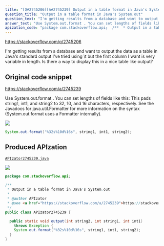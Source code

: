 ```yaml
---
title: "[Q#2745206][A#2745239] Output in a table format in Java's System.out"
question_title: "Output in a table format in Java's System.out"
question_text: "I'm getting results from a database and want to output the data as a table in Java's standard output I've tried using \\t but the first column I want is very variable in length. Is there a way to display this in a nice table like output?"
answer_text: "Use System.out.format . You can set lengths of fields like this: This pads string1, int1, and string2 to 32, 10, and 16 characters, respectively. See the Javadocs for java.util.Formatter for more information on the syntax (System.out.format uses a Formatter internally)."
apization_code: "package com.stackoverflow.api;  /**  * Output in a table format in Java's System.out  *  * @author APIzator  * @see <a href=\"https://stackoverflow.com/a/2745239\">https://stackoverflow.com/a/2745239</a>  */ public class APIzator2745239 {    public static void output(int string2, int string1, int int1)     throws Exception {     System.out.format(\"%32s%10d%16s\", string1, int1, string2);   } }"
---
```


https://stackoverflow.com/q/2745206

I&#x27;m getting results from a database and want to output the data as a table in Java&#x27;s standard output
I&#x27;ve tried using \t but the first column I want is very variable in length.
Is there a way to display this in a nice table like output?



## Original code snippet

https://stackoverflow.com/a/2745239

Use System.out.format . You can set lengths of fields like this:
This pads string1, int1, and string2 to 32, 10, and 16 characters, respectively.
See the Javadocs for java.util.Formatter for more information on the syntax (System.out.format uses a Formatter internally).

<div class="code-logo"><img src="/stackoverflow.png" /></div>

```java
System.out.format("%32s%10d%16s", string1, int1, string2);
```

## Produced APIzation

[`APIzator2745239.java`](https://github.com/pasqualesalza/apization-temp-data/raw/master/search/APIzator2745239.java)

<div class="code-logo"><img src="/apizator.png" /></div>

```java
package com.stackoverflow.api;

/**
 * Output in a table format in Java's System.out
 *
 * @author APIzator
 * @see <a href="https://stackoverflow.com/a/2745239">https://stackoverflow.com/a/2745239</a>
 */
public class APIzator2745239 {

  public static void output(int string2, int string1, int int1)
    throws Exception {
    System.out.format("%32s%10d%16s", string1, int1, string2);
  }
}

```